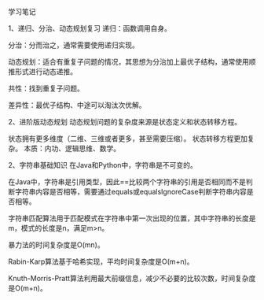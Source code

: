 学习笔记

1、递归、分治、动态规划复习
递归：函数调用自身。

分治：分而治之，通常需要使用递归实现。

动态规划：适合有重复子问题的情况，其思想为分治加上最优子结构，通常使用顺推形式进行动态递推。

共性：找到重复子问题。

差异性：最优子结构、中途可以淘汰次优解。

2、进阶版动态规划
动态规划问题的复杂度来源是状态定义和状态转移方程。

状态拥有更多维度（二维、三维或者更多，甚至需要压缩）。
状态转移方程更加复杂。
本质：内功、逻辑思维、数学。

2、字符串基础知识
在Java和Python中，字符串是不可变的。

在Java中，字符串是引用类型，因此==比较两个字符串的引用是否相同而不是判断字符串内容是否相等，需要通过equals或equalsIgnoreCase判断字符串内容是否相等。

字符串匹配算法用于匹配模式在字符串中第一次出现的位置，其中字符串的长度是m，模式的长度是n，满足m>n。

暴力法的时间复杂度是O(mn)。

Rabin-Karp算法基于哈希实现，平均时间复杂度是O(m+n)。

Knuth-Morris-Pratt算法利用最大前缀信息，减少不必要的比较次数，时间复杂度是O(m+n)。